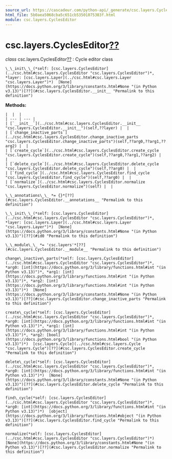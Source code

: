 ```yaml
---
source_url: https://cascadeur.com/python-api/_generate/csc.layers.CyclesEditor.html
html_file: 5b0aea5068cba5c651cb53501075383f.html
module: csc.layers.CyclesEditor
---
```


# csc.layers.CyclesEditor[??](#csc-layers-cycleseditor "Permalink to this heading")

*class* csc.layers.CyclesEditor[??](#csc.layers.CyclesEditor "Permalink to this definition")
:   Cycle editor class

    \_\_init\_\_(*self: [csc.layers.CyclesEditor](../csc.html#csc.layers.CyclesEditor "csc.layers.CyclesEditor")*, *layer: [csc.layers.Layer](../csc.html#csc.layers.Layer "csc.layers.Layer")*)  [None](https://docs.python.org/3/library/constants.html#None "(in Python v3.13)")[??](#csc.layers.CyclesEditor.__init__ "Permalink to this definition")

    
**Methods:**

    |  |  |
    | --- | --- |
    | [`__init__`](../csc.html#csc.layers.CyclesEditor.__init__ "csc.layers.CyclesEditor.__init__")(self,??layer) |  |
    | [`change_inactive_parts`](../csc.html#csc.layers.CyclesEditor.change_inactive_parts "csc.layers.CyclesEditor.change_inactive_parts")(self,??arg0,??arg1,??arg2) |  |
    | [`create_cycle`](../csc.html#csc.layers.CyclesEditor.create_cycle "csc.layers.CyclesEditor.create_cycle")(self,??arg0,??arg1,??arg2) |  |
    | [`delete_cycle`](../csc.html#csc.layers.CyclesEditor.delete_cycle "csc.layers.CyclesEditor.delete_cycle")(self,??arg0) |  |
    | [`find_cycle`](../csc.html#csc.layers.CyclesEditor.find_cycle "csc.layers.CyclesEditor.find_cycle")(self,??arg0) |  |
    | [`normalize`](../csc.html#csc.layers.CyclesEditor.normalize "csc.layers.CyclesEditor.normalize")(self) |  |

    \_\_annotations\_\_ *= {}*[??](#csc.layers.CyclesEditor.__annotations__ "Permalink to this definition")

    \_\_init\_\_(*self: [csc.layers.CyclesEditor](../csc.html#csc.layers.CyclesEditor "csc.layers.CyclesEditor")*, *layer: [csc.layers.Layer](../csc.html#csc.layers.Layer "csc.layers.Layer")*)  [None](https://docs.python.org/3/library/constants.html#None "(in Python v3.13)")[??](#id0 "Permalink to this definition")

    \_\_module\_\_ *= 'csc.layers'*[??](#csc.layers.CyclesEditor.__module__ "Permalink to this definition")

    change\_inactive\_parts(*self: [csc.layers.CyclesEditor](../csc.html#csc.layers.CyclesEditor "csc.layers.CyclesEditor")*, *arg0: [int](https://docs.python.org/3/library/functions.html#int "(in Python v3.13)")*, *arg1: [int](https://docs.python.org/3/library/functions.html#int "(in Python v3.13)")*, *arg2: [int](https://docs.python.org/3/library/functions.html#int "(in Python v3.13)")*)  [None](https://docs.python.org/3/library/constants.html#None "(in Python v3.13)")[??](#csc.layers.CyclesEditor.change_inactive_parts "Permalink to this definition")

    create\_cycle(*self: [csc.layers.CyclesEditor](../csc.html#csc.layers.CyclesEditor "csc.layers.CyclesEditor")*, *arg0: [int](https://docs.python.org/3/library/functions.html#int "(in Python v3.13)")*, *arg1: [int](https://docs.python.org/3/library/functions.html#int "(in Python v3.13)")*, *arg2: [bool](https://docs.python.org/3/library/functions.html#bool "(in Python v3.13)")*)  [csc.layers.Cycle](../csc.html#csc.layers.Cycle "csc.layers.Cycle")[??](#csc.layers.CyclesEditor.create_cycle "Permalink to this definition")

    delete\_cycle(*self: [csc.layers.CyclesEditor](../csc.html#csc.layers.CyclesEditor "csc.layers.CyclesEditor")*, *arg0: [int](https://docs.python.org/3/library/functions.html#int "(in Python v3.13)")*)  [None](https://docs.python.org/3/library/constants.html#None "(in Python v3.13)")[??](#csc.layers.CyclesEditor.delete_cycle "Permalink to this definition")

    find\_cycle(*self: [csc.layers.CyclesEditor](../csc.html#csc.layers.CyclesEditor "csc.layers.CyclesEditor")*, *arg0: [int](https://docs.python.org/3/library/functions.html#int "(in Python v3.13)")*)  [object](https://docs.python.org/3/library/functions.html#object "(in Python v3.13)")[??](#csc.layers.CyclesEditor.find_cycle "Permalink to this definition")

    normalize(*self: [csc.layers.CyclesEditor](../csc.html#csc.layers.CyclesEditor "csc.layers.CyclesEditor")*)  [None](https://docs.python.org/3/library/constants.html#None "(in Python v3.13)")[??](#csc.layers.CyclesEditor.normalize "Permalink to this definition")